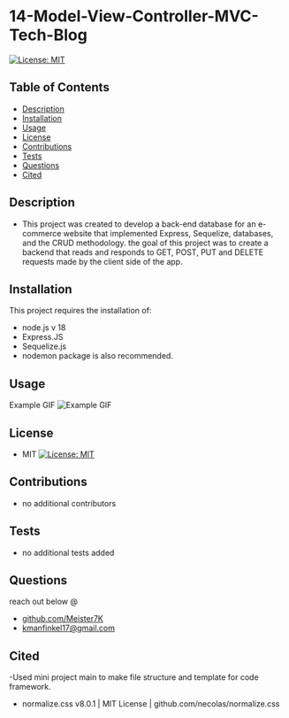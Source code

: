 # 14-Model-View-Controller-MVC-Tech-Blog
[![License: MIT](https://img.shields.io/badge/License-MIT-yellow.svg)](https://opensource.org/licenses/MIT)

## Table of Contents
- [Description](#Description)
- [Installation](#Installation)
- [Usage](#Usage)
- [License](#License)
- [Contributions](#Contributions)
- [Tests](#Tests)
- [Questions](#Questions)
- [Cited](#Cited)

## Description
- This project was created to develop a back-end database for an e-commerce website that implemented Express, Sequelize, databases, and the CRUD methodology. the goal of this project was to create a backend that reads and responds to GET, POST, PUT and DELETE requests made by the client side of the app. 

## Installation
This project requires the installation of: 
- node.js v 18
- Express.JS
- Sequelize.js
- nodemon package is also recommended.

## Usage

Example GIF
![Example GIF](/assets/ecommerce.gif)

## License
- MIT
[![License: MIT](https://img.shields.io/badge/License-MIT-yellow.svg)](https://opensource.org/licenses/MIT)

## Contributions
- no additional contributors

## Tests
- no additional tests added

## Questions
reach out below @
- [github.com/Meister7K](github.com/Meister7K)
- kmanfinkel17@gmail.com

## Cited
-Used mini project main to make file structure and template for code framework.

- normalize.css v8.0.1 | MIT License | github.com/necolas/normalize.css 